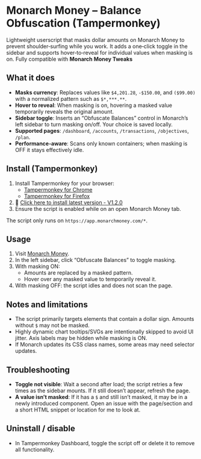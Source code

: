 # Monarch Money – Balance Obfuscation (Tampermonkey)

Lightweight userscript that masks dollar amounts on Monarch Money to prevent shoulder‑surfing while you work. It adds a one‑click toggle in the sidebar and supports hover‑to‑reveal for individual values when masking is on. Fully compatible with **Monarch Money Tweaks**

## What it does
- **Masks currency**: Replaces values like `$4,201.28`, `-$150.00`, and `($99.00)` with a normalized pattern such as `$*,***.**`.
- **Hover to reveal**: When masking is on, hovering a masked value temporarily reveals the original amount.
- **Sidebar toggle**: Inserts an “Obfuscate Balances” control in Monarch’s left sidebar to turn masking on/off. Your choice is saved locally.
- **Supported pages**: `/dashboard`, `/accounts`, `/transactions`, `/objectives`, `/plan`.
- **Performance‑aware**: Scans only known containers; when masking is OFF it stays effectively idle.

## Install (Tampermonkey)
1. Install Tampermonkey for your browser:
   - [Tampermonkey for Chrome](https://tampermonkey.net/?ext=dhdg&browser=chrome)
   - [Tampermonkey for Firefox](https://tampermonkey.net/?ext=dhdg&browser=firefox)
2. 🚀 [Click here to install latest version - V1.2.0](https://github.com/mattebad/MonarchMoneyObfuscationTweakraw/refs/heads/main/MonarchMoneyObfuscate.user.js) 
3. Ensure the script is enabled while on an open Monarch Money tab.

The script only runs on `https://app.monarchmoney.com/*`.

## Usage
1. Visit [Monarch Money](https://app.monarchmoney.com/).
2. In the left sidebar, click “Obfuscate Balances” to toggle masking.
3. With masking ON:
   - Amounts are replaced by a masked pattern.
   - Hover over any masked value to temporarily reveal it.
4. With masking OFF: the script idles and does not scan the page.

## Notes and limitations
- The script primarily targets elements that contain a dollar sign. Amounts without `$` may not be masked.
- Highly dynamic chart tooltips/SVGs are intentionally skipped to avoid UI jitter. Axis labels may be hidden while masking is ON.
- If Monarch updates its CSS class names, some areas may need selector updates.

## Troubleshooting
- **Toggle not visible**: Wait a second after load; the script retries a few times as the sidebar mounts. If it still doesn’t appear, refresh the page.
- **A value isn’t masked**: If it has a `$` and still isn’t masked, it may be in a newly introduced component. Open an issue with the page/section and a short HTML snippet or location for me to look at.

## Uninstall / disable
- In Tampermonkey Dashboard, toggle the script off or delete it to remove all functionality.

